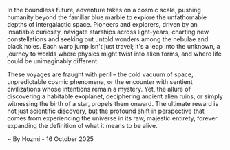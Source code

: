 
In the boundless future, adventure takes on a cosmic scale, pushing humanity beyond the familiar blue marble to explore the unfathomable depths of intergalactic space. Pioneers and explorers, driven by an insatiable curiosity, navigate starships across light-years, charting new constellations and seeking out untold wonders among the nebulae and black holes. Each warp jump isn't just travel; it's a leap into the unknown, a journey to worlds where physics might twist into alien forms, and where life could be unimaginably different.

These voyages are fraught with peril – the cold vacuum of space, unpredictable cosmic phenomena, or the encounter with sentient civilizations whose intentions remain a mystery. Yet, the allure of discovering a habitable exoplanet, deciphering ancient alien ruins, or simply witnessing the birth of a star, propels them onward. The ultimate reward is not just scientific discovery, but the profound shift in perspective that comes from experiencing the universe in its raw, majestic entirety, forever expanding the definition of what it means to be alive.

~ By Hozmi - 16 October 2025
